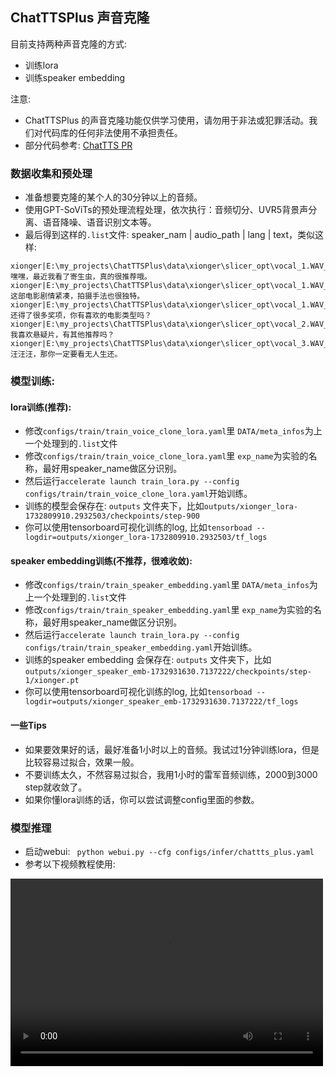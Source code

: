 ## ChatTTSPlus 声音克隆
目前支持两种声音克隆的方式:
* 训练lora
* 训练speaker embedding

注意:
* ChatTTSPlus 的声音克隆功能仅供学习使用，请勿用于非法或犯罪活动。我们对代码库的任何非法使用不承担责任。
* 部分代码参考: [ChatTTS PR](https://github.com/2noise/ChatTTS/pull/680)


### 数据收集和预处理
* 准备想要克隆的某个人的30分钟以上的音频。
* 使用GPT-SoViTs的预处理流程处理，依次执行：音频切分、UVR5背景声分离、语音降噪、语音识别文本等。
* 最后得到这样的`.list`文件: speaker_nam | audio_path | lang | text，类似这样:
```text
xionger|E:\my_projects\ChatTTSPlus\data\xionger\slicer_opt\vocal_1.WAV_10.wav_0000000000_0000152640.wav|ZH|嘿嘿，最近我看了寄生虫，真的很推荐哦。
xionger|E:\my_projects\ChatTTSPlus\data\xionger\slicer_opt\vocal_1.WAV_10.wav_0000152640_0000323520.wav|ZH|这部电影剧情紧凑，拍摄手法也很独特。
xionger|E:\my_projects\ChatTTSPlus\data\xionger\slicer_opt\vocal_1.WAV_10.wav_0000323520_0000474880.wav|ZH|还得了很多奖项，你有喜欢的电影类型吗？
xionger|E:\my_projects\ChatTTSPlus\data\xionger\slicer_opt\vocal_2.WAV_10.wav_0000000000_0000114560.wav|ZH|我喜欢悬疑片，有其他推荐吗？
xionger|E:\my_projects\ChatTTSPlus\data\xionger\slicer_opt\vocal_3.WAV_10.wav_0000000000_0000133760.wav|ZH|汪汪汪，那你一定要看无人生还。
```

### 模型训练:
#### lora训练(推荐):
* 修改`configs/train/train_voice_clone_lora.yaml`里 `DATA/meta_infos`为上一个处理到的`.list`文件
* 修改`configs/train/train_voice_clone_lora.yaml`里 `exp_name`为实验的名称，最好用speaker_name做区分识别。
* 然后运行`accelerate launch train_lora.py --config configs/train/train_voice_clone_lora.yaml`开始训练。
* 训练的模型会保存在: `outputs` 文件夹下，比如`outputs/xionger_lora-1732809910.2932503/checkpoints/step-900`
* 你可以使用tensorboard可视化训练的log, 比如`tensorboad --logdir=outputs/xionger_lora-1732809910.2932503/tf_logs`

#### speaker embedding训练(不推荐，很难收敛):
* 修改`configs/train/train_speaker_embedding.yaml`里 `DATA/meta_infos`为上一个处理到的`.list`文件
* 修改`configs/train/train_speaker_embedding.yaml`里 `exp_name`为实验的名称，最好用speaker_name做区分识别。
* 然后运行`accelerate launch train_lora.py --config configs/train/train_speaker_embedding.yaml`开始训练。
* 训练的speaker embedding 会保存在: `outputs` 文件夹下，比如`outputs/xionger_speaker_emb-1732931630.7137222/checkpoints/step-1/xionger.pt`
* 你可以使用tensorboard可视化训练的log, 比如`tensorboad --logdir=outputs/xionger_speaker_emb-1732931630.7137222/tf_logs`

#### 一些Tips
* 如果要效果好的话，最好准备1小时以上的音频。我试过1分钟训练lora，但是比较容易过拟合，效果一般。
* 不要训练太久，不然容易过拟合，我用1小时的雷军音频训练，2000到3000 step就收敛了。
* 如果你懂lora训练的话，你可以尝试调整config里面的参数。

### 模型推理
* 启动webui: ` python webui.py --cfg configs/infer/chattts_plus.yaml`
* 参考以下视频教程使用:

<video src="https://github.com/user-attachments/assets/b1590f92-e86b-4dc7-b304-9546a9d8a30e" controls="controls" width="500" height="300">您的浏览器不支持播放该视频！</video>
